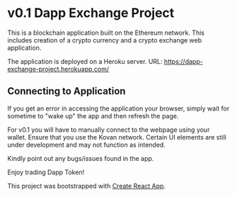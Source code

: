 # v0.1 Dapp Exchange Project

This is a blockchain application built on the Ethereum network. This includes creation of a crypto currency and a crypto exchange web application.

The application is deployed on a Heroku server. URL: https://dapp-exchange-project.herokuapp.com/ 

## Connecting to Application 

If you get an error in accessing the application your browser, simply wait for sometime to "wake up" the app and then refresh the page.

For v0.1 you will have to manually connect to the webpage using your wallet. Ensure that you use the Kovan network.
Certain UI elements are still under development and may not function as intended.

Kindly point out any bugs/issues found in the app.

Enjoy trading Dapp Token!

This project was bootstrapped with [Create React App](https://github.com/facebook/create-react-app).

